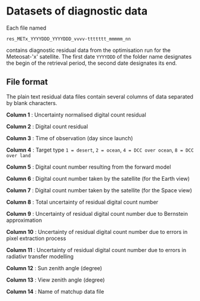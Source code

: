 # Datasets of diagnostic data

Each file named

    res_METx_YYYYDDD_YYYYDDD_vvvv-ttttttt_mmmmm_nn
    
contains diagnostic residual data from the optimisation run for the Meteosat-'x' satellite. The first date `YYYYDDD` of the folder name designates the begin of the retrieval period, the second date designates its end.

## File format

The plain text residual data files contain several columns of data separated by blank characters. 

**Column 1**
:  Uncertainty normalised digital count residual

**Column 2**
:  Digital count residual

**Column 3**
:  Time of observation (day since launch)

**Column 4**
:  Target type `1 = desert`, `2 = ocean`, `4 = DCC over ocean`, `8 = DCC over land`

**Column 5**
:  Digital count number resulting from the forward model

**Column 6**
:  Digital count number taken by the satellite (for the Earth view)

**Column 7**
:  Digital count number taken by the satellite (for the Space view)

**Column 8**
:  Total uncertainty of residual digital count number

**Column 9**
:  Uncertainty of residual digital count number due to Bernstein approximation

**Column 10**
:  Uncertainty of residual digital count number due to errors in pixel extraction process

**Column 11**
:  Uncertainty of residual digital count number due to errors in radiativr transfer modelling

**Column 12**
:  Sun zenith angle (degree)

**Column 13**
:  View zenith angle (degree)

**Column 14**
:  Name of matchup data file 
